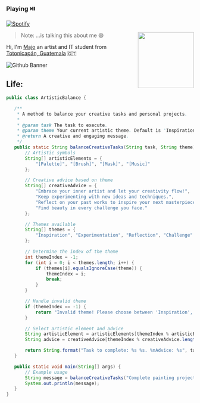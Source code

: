### Playing ⏯️

[![Spotify](https://pr3novatorem-7zb2.vercel.app/api/spotify)](https://open.spotify.com/user/31qrfcn4zsw23an2cq4yw64mdw4u)

<img align='right' src='![octocat-anime](https://github.com/user-attachments/assets/a1c9829f-9cc5-4cf2-b4be-bbadc5113715)' width='150"'>

> Note: ...is talking this about me :smile:

Hi, I'm [Majo](https://www.instagram.com/planito.banana?igsh=MXV6cjM1enVocDg1cw==) an artist and IT student from 
[Totonicapán, Guatemala](https://www.google.com/maps/place/Totonicap%C3%A1n/@14.9134296,-91.3641048,15.75z/data=!4m15!1m8!3m7!1s0x858ea40c21b85925:0xfdd4561134ae9faf!2sTotonicap%C3%A1n!3b1!8m2!3d14.9173402!4d-91.3613923!16zL20vMDM2cTIx!3m5!1s0x858ea40c21b85925:0xfdd4561134ae9faf!8m2!3d14.9173402!4d-91.3613923!16zL20vMDM2cTIx?entry=ttu) :guatemala:

![Github Banner](https://github.com/user-attachments/assets/0af8f658-643a-4b88-8894-5e1e1837069f)

## Life:

 ```java
public class ArtisticBalance {

    /**
     * A method to balance your creative tasks and personal projects.
     *
     * @param task The task to execute.
     * @param theme Your current artistic theme. Default is 'Inspiration'.
     * @return A creative and engaging message.
     */
    public static String balanceCreativeTasks(String task, String theme) {
        // Artistic symbols
        String[] artisticElements = {
            "[Palette]", "[Brush]", "[Mask]", "[Music]"
        };

        // Creative advice based on theme
        String[] creativeAdvice = {
            "Embrace your inner artist and let your creativity flow!",
            "Keep experimenting with new ideas and techniques.",
            "Reflect on your past works to inspire your next masterpiece.",
            "Find beauty in every challenge you face."
        };

        // Themes available
        String[] themes = {
            "Inspiration", "Experimentation", "Reflection", "Challenge"
        };

        // Determine the index of the theme
        int themeIndex = -1;
        for (int i = 0; i < themes.length; i++) {
            if (themes[i].equalsIgnoreCase(theme)) {
                themeIndex = i;
                break;
            }
        }

        // Handle invalid theme
        if (themeIndex == -1) {
            return "Invalid theme! Please choose between 'Inspiration', 'Experimentation', 'Reflection', or 'Challenge'.";
        }

        // Select artistic element and advice
        String artisticElement = artisticElements[themeIndex % artisticElements.length];
        String advice = creativeAdvice[themeIndex % creativeAdvice.length];

        return String.format("Task to complete: %s %s. %nAdvice: %s", task, artisticElement, advice);
    }

    public static void main(String[] args) {
        // Example usage
        String message = balanceCreativeTasks("Complete painting project", "Inspiration");
        System.out.println(message);
    }
}

	
 ```
